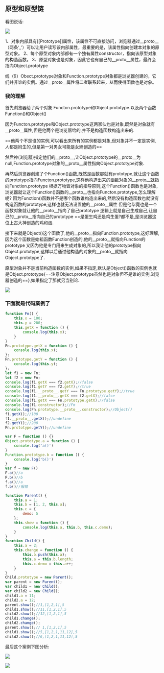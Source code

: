 ## 原型和原型链



看图说话:

![](https://img2020.cnblogs.com/blog/2232092/202012/2232092-20201203152738310-1962576917.png)



1、对象内部具有[[Prototype]]属性，该属性不可直接访问，浏览器通过__proto__（两条‘_’）可以让用户读写该内部属性，最重要的是，该属性指向创建本对象的原型对象。
2、每个原型对象内部都有一个独有属性constructor，指向该原型对象的构造函数。
3、原型对象也是对象，因此它也有自己的__proto__属性，最终会指向Object.prototype

线（9）Obect.prototype对象和Function.prototype对象都是浏览器创建的，它们并非谁的实例。通过__proto__属性将二者联系起来，从而使得函数也是对象。



###  我的理解


首先浏览器给了两个对象 Functon.prototype和Object.prototype.以及两个函数Function()和Object()

因为Functon.prototype和Object.prototype这两家伙也是对象,既然是对象就有__proto__属性,但是他两个是浏览器给的,并不是构造函数构造出来的.

==他两个不是谁的实例,可以看出来所有的实例都是对象,但对象并不一定是实例,人都是妈生的,但是第一对男女可能是女娲创造的==

然后神(浏览器)指定他们的__proto__,让Object.prototype的__proto__为null,Function.prototype对象的__proto__属性指向Object.prototype对象.

再然后浏览器创建了个Function()函数,既然是函数那就有prototype,就让这个函数的prototype指向Functon.prototype,这样他构造出来的函数对象的__proto__就指向Function.prototype
根据万物皆对象的指导原则,这个Function()函数也是对象,浏览器就让这个Function()函数的__proto__也指向Functon.prototype,怎么理解呢?
因为Function()函数并不是哪个函数谁构造出来的,然后没有构造函数也就没有构造函数的prototype,这样也就无法设置他的__proto__属性
但是他毕竟也是一个函数对象就让他的__proto__指向了自己prototype
逻辑上就是自己生成自己,让自己的__proto__指向自己的prototype
==是蛋生鸡还是鸡生蛋?都不是,是浏览器这位上古大神创造的鸡和蛋.

接下来就是Object()这个函数了,他的__proto__指向Function.prototype,这好理解,因为这个函数是始祖函数Function创造的,他的__proto__就指向Function的prototype
又因为他是专门用来生成对象的,所以我让他的prototype指向Object.prototype,这样以后通过他构造的对象的__proto__就指向Object.prototype了.

原型对象并不是当前构造函数的实例,如果不指定,默认是Object()函数的实例也就是Object.prototype{==注意Object.prototype虽然也是对象但不是谁的实例,浏览器创造的==},如果指定了那就另当别论.

![](https://img2020.cnblogs.com/blog/2232092/202012/2232092-20201203152750787-238856468.png)



### 下面就是代码案例了

~~~js
function Fn() {
    this.x = 100;
    this.y = 200;
    this.getX = function () {
        console.log(this.x);
    }
}
Fn.prototype.getX = function () {
    console.log(this.x);
};
Fn.prototype.getY = function () {
    console.log(this.y);
};
let f1 = new Fn;
let f2 = new Fn;
console.log(f1.getX === f2.getX);//false
console.log(f1.getY === f2.getY);//true
console.log(f1.__proto__.getY === Fn.prototype.getY);//true
console.log(f1.__proto__.getX === f2.getX);//false
console.log(f1.getX === Fn.prototype.getX);//false
console.log(f1.constructor);//Fn
console.log(Fn.prototype.__proto__.constructor);//Object()
f1.getX();//100
f1.__proto__.getX();//undefine
f2.getY();//200
Fn.prototype.getY();//undefine
~~~



~~~js
var F = function () {}
Object.prototype.a = function () {
    console.log('a()')
}
Function.prototype.b = function () {
    console.log('b()')
}
var f = new F()
F.a()//a
F.b()//b
f.a()//a
f.b()//报错
~~~



~~~js
function Parent() {
    this.a = 1;
    this.b = [1, 2, this.a];
    this.c = {
        demo: 5
    };
    this.show = function () {
        console.log(this.a, this.b, this.c.demo);
    }
}
function Child() {
    this.a = 2;
    this.change = function () {
        this.b.push(this.a);
        this.a = this.b.length;
        this.c.demo = this.a++;
    }
}
Child.prototype = new Parent();
var parent = new Parent();
var child1 = new Child();
var child2 = new Child();
child1.a = 11;
child2.a = 12;
parent.show();//1,[1,2,1],5
child1.show();//11,[1,2,1],5
child2.show();//12,[1,2,1],5
child1.change();
child2.change();
parent.show();// 1,[1,2,1],5
child1.show();//5,[1,2,1,11,12],5
child2.show();//6,[1,2,1,11,12],5
~~~

最后这个案例下图分析:

![](https://img2020.cnblogs.com/blog/2232092/202012/2232092-20201203152803935-745096653.png)

![](https://img2020.cnblogs.com/blog/2232092/202012/2232092-20201203154805746-1928122971.gif)
